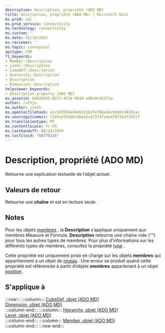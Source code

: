 ```yaml
---
description: Description, propriété (ADO MD)
title: Description, propriété (ADO MD) | Microsoft Docs
ms.prod: sql
ms.prod_service: connectivity
ms.technology: connectivity
ms.custom: ''
ms.date: 01/19/2017
ms.reviewer: ''
ms.topic: conceptual
apitype: COM
f1_keywords:
- Member::Description
- Level::Description
- CubeDef::Description
- Hierarchy::Description
- Description
- Dimension::Description
helpviewer_keywords:
- Description property [ADO MD]
ms.assetid: 6d626d35-0bf3-4f24-9934-ad9c9c91273a
author: rothja
ms.author: jroth
ms.openlocfilehash: acc3d3554e4046321b1fe76beebc9dddc942b5ac
ms.sourcegitcommit: 7345e4f05d6c06e1bcd73747a4a47873b3f3251f
ms.translationtype: MT
ms.contentlocale: fr-FR
ms.lasthandoff: 08/24/2020
ms.locfileid: "88778218"
---
```

# <a name="description-property-ado-md"></a>Description, propriété (ADO MD)
Retourne une explication textuelle de l’objet actuel.  
  
## <a name="return-values"></a>Valeurs de retour  
 Retourne une **chaîne** et est en lecture seule.  
  
## <a name="remarks"></a>Notes  
 Pour les objets [membres](./member-object-ado-md.md) , la **Description** s’applique uniquement aux membres Measure et Formula. **Description** retourne une chaîne vide ("") pour tous les autres types de membres. Pour plus d’informations sur les différents types de membres, consultez la propriété [type](./type-property-ado-md.md) .  
  
 Cette propriété est uniquement prise en charge sur les objets **membres** qui appartiennent à un objet de [niveau](./level-object-ado-md.md) . Une erreur se produit quand cette propriété est référencée à partir d’objets **membres** appartenant à un objet [position](./position-object-ado-md.md) .  
  
## <a name="applies-to"></a>S'applique à  

:::row:::
    :::column:::
        [CubeDef, objet (ADO MD)](./cubedef-object-ado-md.md)  
        [Dimension, objet (ADO MD)](./dimension-object-ado-md.md)  
    :::column-end:::
    :::column:::
        [Hierarchy, objet (ADO MD)](./hierarchy-object-ado-md.md)  
        [Level, objet (ADO MD)](./level-object-ado-md.md)  
    :::column-end:::
    :::column:::
        [Member, objet (ADO MD)](./member-object-ado-md.md)  
    :::column-end:::
:::row-end:::